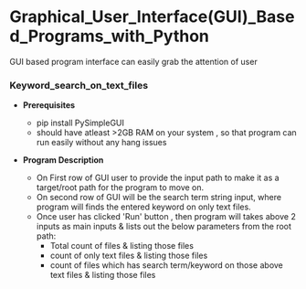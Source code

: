 # Graphical_User_Interface(GUI)_Based_Programs_with_Python
GUI based program interface can easily grab the attention of user

### **Keyword_search_on_text_files**

  - **Prerequisites**
    - pip install PySimpleGUI
    - should have atleast >2GB RAM on your system , so that program can run easily without any hang issues
    
  - **Program Description**
    - On First row of GUI user to provide the input path to make it as a target/root path for the program to move on.
    - On second row of GUI will be the search term string input, where program will finds the entered keyword on only text files.
    - Once user has clicked 'Run' button , then program will takes above 2 inputs as main inputs & lists out the below parameters from the root path:
      - Total count of files & listing those files
      - count of only text files & listing those files
      - count of files which has search term/keyword on those above text files & listing those files
     
    
  

